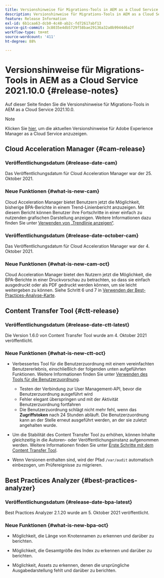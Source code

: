 ```yaml
---
title: Versionshinweise für Migrations-Tools in AEM as a Cloud Service 2021.10.0
description: Versionshinweise für Migrations-Tools in AEM as a Cloud Service 2021.11.0
feature: Release Information
exl-id: 6b1caa63-dcb0-4c48-ab2c-fd72617abf13
source-git-commit: 3c8035e4db5729f58bae29136a32a0b9944d6a2f
workflow-type: tm+mt
source-wordcount: '411'
ht-degree: 88%

---
```


# Versionshinweise für Migrations-Tools in AEM as a Cloud Service 2021.10.0 {#release-notes}

Auf dieser Seite finden Sie die Versionshinweise für Migrations-Tools in AEM as a Cloud Service 2021.10.0.

>[!NOTE]
>Klicken Sie [hier](https://experienceleague.adobe.com/docs/experience-manager-cloud-service/content/release-notes/release-notes/release-notes-current.html?lang=de), um die aktuellen Versionshinweise für Adobe Experience Manager as a Cloud Service anzuzeigen.

## Cloud Acceleration Manager {#cam-release}

### Veröffentlichungsdatum {#release-date-cam}

Das Veröffentlichungsdatum für Cloud Acceleration Manager war der 25. Oktober 2021.

### Neue Funktionen {#what-is-new-cam}

Cloud Acceleration Manager bietet Benutzern jetzt die Möglichkeit, bisherige BPA-Berichte in einem Trend-Linienbericht anzuzeigen. Mit diesem Bericht können Benutzer ihre Fortschritte in einer einfach zu nutzenden grafischen Darstellung anzeigen. Weitere Informationen dazu finden Sie unter [Verwenden von „Trendlinie anzeigen“](https://experienceleague.adobe.com/docs/experience-manager-cloud-service/content/migration-journey/cloud-acceleration-manager/using-cam/cam-readiness-phase.html?lang=en#trendline-view-cam).

### Veröffentlichungsdatum {#release-date-october-cam}

Das Veröffentlichungsdatum für Cloud Acceleration Manager war der 4. Oktober 2021.

### Neue Funktionen {#what-is-new-cam-oct}

Cloud Acceleration Manager bietet den Nutzern jetzt die Möglichkeit, die BPA-Berichte in einer Druckvorschau zu betrachten, so dass sie einfach ausgedruckt oder als PDF gedruckt werden können, um sie leicht weitergeben zu können. Siehe Schritt 6 und 7 in [Verwenden der Best-Practices-Analyse-Karte](https://experienceleague.adobe.com/docs/experience-manager-cloud-service/content/migration-journey/cloud-acceleration-manager/using-cam/cam-readiness-phase.html?lang=en#best-practices-analysis).


## Content Transfer Tool {#ctt-release}

### Veröffentlichungsdatum {#release-date-ctt-latest}

Die Version 1.6.0 von Content Transfer Tool wurde am 4. Oktober 2021 veröffentlicht.

### Neue Funktionen {#what-is-new-ctt-oct}

* Verbessertes Tool für die Benutzerzuordnung mit einem vereinfachten Benutzererlebnis, einschließlich der folgenden unten aufgeführten Funktionen. Weitere Informationen finden Sie unter [Verwenden des Tools für die Benutzerzuordnung](https://experienceleague.adobe.com/docs/experience-manager-cloud-service/content/migration-journey/cloud-migration/content-transfer-tool/legacy-user-mapping-tool/using-user-mapping-tool-legacy.html?lang=en).
   * Testen der Verbindung zur User Management-API, bevor die Benutzerzuordnung ausgeführt wird
   * Fehler elegant überspringen und mit der Aktivität Benutzerzuordnung fortfahren
   * Die Benutzerzuordnung schlägt nicht mehr fehl, wenn das **Zugriffstoken** nach 24 Stunden abläuft. Die Benutzerzuordnung kann an der Stelle erneut ausgeführt werden, an der sie zuletzt angehalten wurde.

* Um die Stabilität des Content Transfer Tool zu erhöhen, können Inhalte gleichzeitig in die Autoren- oder Veröffentlichungsinstanz aufgenommen werden. Weitere Informationen finden Sie unter [Erste Schritte mit dem Content Transfer Tool](https://experienceleague.adobe.com/docs/experience-manager-cloud-service/content/migration-journey/cloud-migration/content-transfer-tool/getting-started-content-transfer-tool.html?lang=de).

* Wenn Versionen enthalten sind, wird der Pfad `/var/audit` automatisch einbezogen, um Prüfereignisse zu migrieren.

## Best Practices Analyzer {#best-practices-analyzer}

### Veröffentlichungsdatum {#release-date-bpa-latest}

Best Practices Analyzer 2.1.20 wurde am 5. Oktober 2021 veröffentlicht.

### Neue Funktionen {#what-is-new-bpa-oct}

* Möglichkeit, die Länge von Knotennamen zu erkennen und darüber zu berichten.

* Möglichkeit, die Gesamtgröße des Index zu erkennen und darüber zu berichten.

* Möglichkeit, Assets zu erkennen, denen die ursprüngliche Ausgabedarstellung fehlt und darüber zu berichten.
